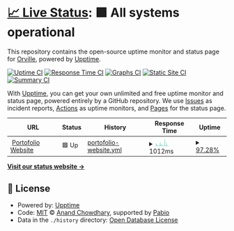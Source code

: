 # [📈 Live Status](https://uptime.neonddroid.com): <!--live status--> **🟩 All systems operational**

This repository contains the open-source uptime monitor and status page for [Orville](neonddroid.com), powered by [Upptime](https://github.com/upptime/upptime).

[![Uptime CI](https://github.com/Orville610/RvilleUptime/workflows/Uptime%20CI/badge.svg)](https://github.com/Orville610/RvilleUptime/actions?query=workflow%3A%22Uptime+CI%22)
[![Response Time CI](https://github.com/Orville610/RvilleUptime/workflows/Response%20Time%20CI/badge.svg)](https://github.com/Orville610/RvilleUptime/actions?query=workflow%3A%22Response+Time+CI%22)
[![Graphs CI](https://github.com/Orville610/RvilleUptime/workflows/Graphs%20CI/badge.svg)](https://github.com/Orville610/RvilleUptime/actions?query=workflow%3A%22Graphs+CI%22)
[![Static Site CI](https://github.com/Orville610/RvilleUptime/workflows/Static%20Site%20CI/badge.svg)](https://github.com/Orville610/RvilleUptime/actions?query=workflow%3A%22Static+Site+CI%22)
[![Summary CI](https://github.com/Orville610/RvilleUptime/workflows/Summary%20CI/badge.svg)](https://github.com/Orville610/RvilleUptime/actions?query=workflow%3A%22Summary+CI%22)

With [Upptime](https://upptime.js.org), you can get your own unlimited and free uptime monitor and status page, powered entirely by a GitHub repository. We use [Issues](https://github.com/Orville610/RvilleUptime/issues) as incident reports, [Actions](https://github.com/Orville610/RvilleUptime/actions) as uptime monitors, and [Pages](https://uptime.neonddroid.com) for the status page.

<!--start: status pages-->
<!-- This summary is generated by Upptime (https://github.com/upptime/upptime) -->
<!-- Do not edit this manually, your changes will be overwritten -->
<!-- prettier-ignore -->
| URL | Status | History | Response Time | Uptime |
| --- | ------ | ------- | ------------- | ------ |
| <img alt="" src="https://icons.duckduckgo.com/ip3/neonddroid.com.ico" height="13"> [Portofolio Website](https://neonddroid.com) | 🟩 Up | [portofolio-website.yml](https://github.com/Orville610/RvilleUptime/commits/HEAD/history/portofolio-website.yml) | <details><summary><img alt="Response time graph" src="./graphs/portofolio-website/response-time-week.png" height="20"> 1012ms</summary><br><a href="https://uptime.neonddroid.com/history/portofolio-website"><img alt="Response time 1237" src="https://img.shields.io/endpoint?url=https%3A%2F%2Fraw.githubusercontent.com%2FOrville610%2FRvilleUptime%2FHEAD%2Fapi%2Fportofolio-website%2Fresponse-time.json"></a><br><a href="https://uptime.neonddroid.com/history/portofolio-website"><img alt="24-hour response time 1871" src="https://img.shields.io/endpoint?url=https%3A%2F%2Fraw.githubusercontent.com%2FOrville610%2FRvilleUptime%2FHEAD%2Fapi%2Fportofolio-website%2Fresponse-time-day.json"></a><br><a href="https://uptime.neonddroid.com/history/portofolio-website"><img alt="7-day response time 1012" src="https://img.shields.io/endpoint?url=https%3A%2F%2Fraw.githubusercontent.com%2FOrville610%2FRvilleUptime%2FHEAD%2Fapi%2Fportofolio-website%2Fresponse-time-week.json"></a><br><a href="https://uptime.neonddroid.com/history/portofolio-website"><img alt="30-day response time 985" src="https://img.shields.io/endpoint?url=https%3A%2F%2Fraw.githubusercontent.com%2FOrville610%2FRvilleUptime%2FHEAD%2Fapi%2Fportofolio-website%2Fresponse-time-month.json"></a><br><a href="https://uptime.neonddroid.com/history/portofolio-website"><img alt="1-year response time 1237" src="https://img.shields.io/endpoint?url=https%3A%2F%2Fraw.githubusercontent.com%2FOrville610%2FRvilleUptime%2FHEAD%2Fapi%2Fportofolio-website%2Fresponse-time-year.json"></a></details> | <details><summary><a href="https://uptime.neonddroid.com/history/portofolio-website">97.28%</a></summary><a href="https://uptime.neonddroid.com/history/portofolio-website"><img alt="All-time uptime 69.91%" src="https://img.shields.io/endpoint?url=https%3A%2F%2Fraw.githubusercontent.com%2FOrville610%2FRvilleUptime%2FHEAD%2Fapi%2Fportofolio-website%2Fuptime.json"></a><br><a href="https://uptime.neonddroid.com/history/portofolio-website"><img alt="24-hour uptime 95.80%" src="https://img.shields.io/endpoint?url=https%3A%2F%2Fraw.githubusercontent.com%2FOrville610%2FRvilleUptime%2FHEAD%2Fapi%2Fportofolio-website%2Fuptime-day.json"></a><br><a href="https://uptime.neonddroid.com/history/portofolio-website"><img alt="7-day uptime 97.28%" src="https://img.shields.io/endpoint?url=https%3A%2F%2Fraw.githubusercontent.com%2FOrville610%2FRvilleUptime%2FHEAD%2Fapi%2Fportofolio-website%2Fuptime-week.json"></a><br><a href="https://uptime.neonddroid.com/history/portofolio-website"><img alt="30-day uptime 98.53%" src="https://img.shields.io/endpoint?url=https%3A%2F%2Fraw.githubusercontent.com%2FOrville610%2FRvilleUptime%2FHEAD%2Fapi%2Fportofolio-website%2Fuptime-month.json"></a><br><a href="https://uptime.neonddroid.com/history/portofolio-website"><img alt="1-year uptime 69.91%" src="https://img.shields.io/endpoint?url=https%3A%2F%2Fraw.githubusercontent.com%2FOrville610%2FRvilleUptime%2FHEAD%2Fapi%2Fportofolio-website%2Fuptime-year.json"></a></details>

<!--end: status pages-->

[**Visit our status website →**](https://uptime.neonddroid.com)

## 📄 License

- Powered by: [Upptime](https://github.com/upptime/upptime)
- Code: [MIT](./LICENSE) © [Anand Chowdhary](https://anandchowdhary.com), supported by [Pabio](https://pabio.com)
- Data in the `./history` directory: [Open Database License](https://opendatacommons.org/licenses/odbl/1-0/)
